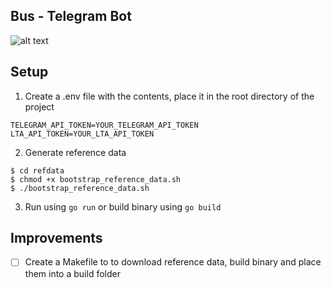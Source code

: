 ## Bus - Telegram Bot 
![alt text](https://github.com/k-jingyang/smellybus-telegram-bot/workflows/Go/badge.svg "Build status")


## Setup
1. Create a .env file with the contents, place it in the root directory of the project
```
TELEGRAM_API_TOKEN=YOUR_TELEGRAM_API_TOKEN
LTA_API_TOKEN=YOUR_LTA_API_TOKEN
```
2. Generate reference data
```
$ cd refdata
$ chmod +x bootstrap_reference_data.sh
$ ./bootstrap_reference_data.sh
```
3. Run using `go run` or build binary using `go build`


## Improvements

- [ ] Create a Makefile to to download reference data, build binary and place them into a build folder

